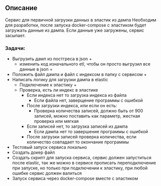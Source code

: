 ## Описание
Сервис для первичной загрузки данных в эластик из дампа
Необходим для разработки, после запуска docker-compose с эластиком будет загружать данные из дампа.
Если данные уже загружены, сервис засыпает.

### Задачи:
 - Выгрузить дамп из постгреса в json +
    - изменить код изначального etl, чтобы он просто выгрузил все данные в json +
 - Положить файл дампа и файл с индексом в папку с сервисом +
 - Написать логику для загрузки дампа в elastic
    - Подключение к эластику +
    - Проверка, есть ли индекс в эластике
        - Если индекса нет то загрузка индекса из файла
            - Если файла нет, заверщение программы с ошибкой
        - После загрузки индекса, или если он есть:
            - Проверка количества записей, должно быть от 900 записей, можно поставить как параметр, жесткая проверка или мягкая
        - Если записей нет, то загрузка записей из дампа
            - Если дампа нет то завершение программы с ошибкой
        - После загрузки записей проверка количества, если количество совпадает то окончание программы
 - Тестовый запуск сервиса локально
 - Создать докер файл
 - Создать скрипт для запуска сервиса, сервис должен запуститься после elastic, так же можно в сервисе прописать переподключение при запуске, но только при подключении к эластику, при любой ошибке сервис должен валиться
 - Запуск сервиса через docker-compose вместе с эластиком

